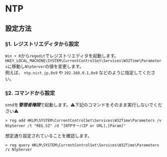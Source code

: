 # NTP
## 設定方法
### §1. レジストリエディタから設定
```Win + R```から```regedit```でレジストリエディタを起動します。  
```HKEY_LOCAL_MACHINE\SYSTEM\CurrentControlSet\Services\W32Time\Parameters```に移動し```NtpServer```の値を変更します。  
例えば、 ```ntp.nict.jp,0x9``` や ```192.168.0.1,0x9``` などのように指定してください。
### §2. コマンドから設定
cmdを***管理者権限***で起動します。:warning:下記のコマンドをそのまま実行しないでください:warning:
```
> reg add HKLM\SYSTEM\CurrentControlSet\Services\W32Time\Parameters /v NtpServer /t "REG_SZ" /d "[NTPサーバIP or URL],[Param]"
```
想定通り設定されていることを確認します。
```
> reg query HKLM\SYSTEM\CurrentControlSet\Services\W32Time\Parameters /v NtpServer
```
